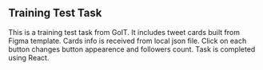 ## Training Test Task
This is a training test task from GoIT.
It includes tweet cards built from Figma template. Cards info is received from local json file. Click on each button changes button appearence and followers count. 
Task is completed using React.
